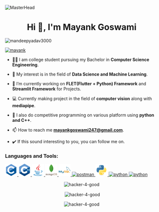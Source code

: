 ![MasterHead](https://external-content.duckduckgo.com/iu/?u=https%3A%2F%2Fwww.capgemini.com%2Fwp-content%2Fuploads%2F2020%2F09%2Fdata-science.jpeg&f=1&nofb=1&ipt=a05f931ea1bc2421a219b19deec8c4641f3ea47c1c715865e7838762add193d3&ipo=images)
<h1 align="center">Hi 👋, I'm Mayank Goswami</h1>


<p align="left"> <img src="https://komarev.com/ghpvc/?username=hacker-4-good&label=Profile%20views&color=0e75b6&style=flat" alt="mandeepyadav3000" /> </p>

<p align="left"> <a href="https://twitter.com/prokirahttps://www.instagram.com/mayank04102002/" target="blank"><img src="https://img.shields.io/twitter/follow/mayank%20%CF%80rate?logo=instagram&style=for-the-badge" alt="mayank" /></a> </p>


- 👦🏻 I am college student pursuing my Bachelor in **Computer Science Engineering**.

- 👀 My interest is in the field of **Data Science and Machine Learning**.

- 🔭 I’m currently working on **FLET(Flutter + Python) Framework** and **Streamlit Framework** for Projects.

- 💻 Currently making project in the field of **computer vision** along with **mediapipe**.
            
- 💺 I also do competitive programming on various platform using **python and C++**.

- 📫 How to reach me **mayankgoswami247@gmail.com**.

- ✔️ If this sound interesting to you, you can follow me on.


<h3 align="left">Languages and Tools:</h3>
<p align="left"> 
<a href="https://www.cprogramming.com/" target="_blank" rel="noreferrer"> <img src="https://raw.githubusercontent.com/devicons/devicon/master/icons/c/c-original.svg" alt="c" width="40" height="40"/> </a>   <a href="https://www.w3schools.com/cpp/" target="_blank" rel="noreferrer"> <img src="https://raw.githubusercontent.com/devicons/devicon/master/icons/cplusplus/cplusplus-original.svg" alt="cplusplus" width="40" height="40"/> </a>   <a href="https://www.java.com" target="_blank" rel="noreferrer"> <img src="https://raw.githubusercontent.com/devicons/devicon/master/icons/java/java-original.svg" alt="java" width="40" height="40"/> </a>   <a href="https://www.mongodb.com/" target="_blank" rel="noreferrer"> <img src="https://raw.githubusercontent.com/devicons/devicon/master/icons/mongodb/mongodb-original-wordmark.svg" alt="mongodb" width="40" height="40"/> </a>   <a href="https://www.mysql.com/" target="_blank" rel="noreferrer"> <img src="https://raw.githubusercontent.com/devicons/devicon/master/icons/mysql/mysql-original-wordmark.svg" alt="mysql" width="40" height="40"/> </a>   <a href="https://postman.com" target="_blank" rel="noreferrer"> <img src="https://www.vectorlogo.zone/logos/getpostman/getpostman-icon.svg" alt="postman" width="40" height="40"/> </a>   <a href="https://www.python.org" target="_blank" rel="noreferrer"> <img src="https://raw.githubusercontent.com/devicons/devicon/master/icons/python/python-original.svg" alt="python" width="40" height="40"/> </a>   <a href="https://streamlit.io/" target="_blank" rel="noreferrer"> <img src="https://blog.streamlit.io/content/images/size/w1000/2021/03/logomark-color.png" alt="python" width="40" height="40"/> </a>   <a href="https://flet.dev/" target="_blank" rel="noreferrer"> <img src="https://res.cloudinary.com/practicaldev/image/fetch/s--C80QgetH--/c_fill,f_auto,fl_progressive,h_320,q_auto,w_320/https://dev-to-uploads.s3.amazonaws.com/uploads/user/profile_image/623522/e8798261-dd5f-44d2-a612-32cecae334b6.png" alt="python" width="40" height="40"/> </a>

<p align="center"><img align="center" src="https://github-readme-stats.vercel.app/api/top-langs?username=hacker-4-good&show_icons=true&locale=en&layout=compact" alt="hacker-4-good" /></p>

<p align="center">&nbsp;<img align="center" src="https://github-readme-stats.vercel.app/api?username=hacker-4-good&show_icons=true&locale=en" alt="hacker-4-good" /></p>

<p align="center"><img align="center" src="https://github-readme-streak-stats.herokuapp.com/?user=hacker-4-good&" alt="hacker-4-good" /></p>
